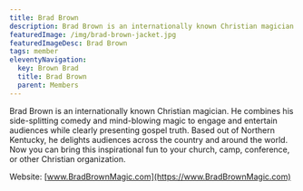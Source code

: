 ```yaml
---
title: Brad Brown
description: Brad Brown is an internationally known Christian magician. He combines his side-splitting comedy and mind-blowing magic to engage and entertain audiences while clearly presenting gospel truth.
featuredImage: /img/brad-brown-jacket.jpg
featuredImageDesc: Brad Brown
tags: member
eleventyNavigation:
  key: Brown Brad
  title: Brad Brown
  parent: Members
---
```


Brad Brown is an internationally known Christian magician. He combines his side-splitting comedy and mind-blowing magic to engage and entertain audiences while clearly presenting gospel truth. Based out of Northern Kentucky, he delights audiences across the country and around the world. Now you can bring this inspirational fun to your church, camp, conference, or other Christian organization.

Website: [www.BradBrownMagic.com](https://www.BradBrownMagic.com)
